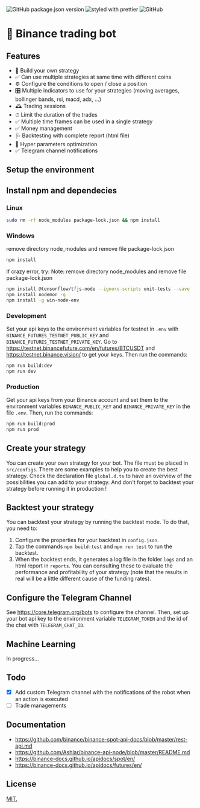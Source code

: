 ![GitHub package.json version](https://img.shields.io/github/package-json/v/mxjoly/binance-trading-bot)
![styled with prettier](https://img.shields.io/badge/styled_with-prettier-ff69b4.svg)
![GitHub](https://img.shields.io/github/license/mxjoly/binance-trading-bot)

# 🤖 Binance trading bot

## Features

- 🔨 Build your own strategy
- ✅ Can use multiple strategies at same time with different coins
- ⚙️ Configure the conditions to open / close a position
- 🎛 Multiple indicators to use for your strategies (moving averages, bollinger bands, rsi, macd, adx, ...)
- 🕰 Trading sessions
- ⏱ Limit the duration of the trades
- ✅ Multiple time frames can be used in a single strategy
- ✅ Money management
- 🩺 Backtesting with complete report (html file)
- 💊 Hyper parameters optimization
- ✅ Telegram channel notifications

## Setup the environment

## Install npm and dependecies
### Linux
```bash
sudo rm -rf node_modules package-lock.json && npm install
```
### Windows
remove directory node_modules and remove file package-lock.json
```bash
npm install
```

If crazy error, try:
Note: remove directory node_modules and remove file package-lock.json

```bash
npm install @tensorflow/tfjs-node --ignore-scripts unit-tests --save
npm install nodemon -g
npm install -g win-node-env
```

### Development

Set your api keys to the environment variables for testnet in `.env` with `BINANCE_FUTURES_TESTNET_PUBLIC_KEY` and `BINANCE_FUTURES_TESTNET_PRIVATE_KEY`. Go to https://testnet.binancefuture.com/en/futures/BTCUSDT and https://testnet.binance.vision/ to get your keys. Then run the commands:

```bash
npm run build:dev
npm run dev
```

### Production

Get your api keys from your Binance account and set them to the environment variables `BINANCE_PUBLIC_KEY` and `BINANCE_PRIVATE_KEY` in the file `.env`. Then, run the commands:

```bash
npm run build:prod
npm run prod
```

## Create your strategy

You can create your own strategy for your bot. The file must be placed in `src/configs`. There are some examples to help you to create the best strategy. Check the declaration file `global.d.ts` to have an overview of the possibilities you can add to your strategy. And don't forget to backtest your strategy before running it in production !

## Backtest your strategy

You can backtest your strategy by running the backtest mode. To do that, you need to:

1. Configure the properties for your backtest in `config.json`.
2. Tap the commands `npm build:test` and `npm run test` to run the backtest.
3. When the backtest ends, it generates a log file in the folder `logs` and an html report in `reports`. You can consulting these to evaluate the performance and profitability of your strategy (note that the results in real will be a little different cause of the funding rates).

## Configure the Telegram Channel

See https://core.telegram.org/bots to configure the channel. Then, set up your bot api key to the environment variable `TELEGRAM_TOKEN` and the id of the chat with `TELEGRAM_CHAT_ID`.

## Machine Learning

In progress...

## Todo

- [x] Add custom Telegram channel with the notifications of the robot when an action is executed
- [ ] Trade managements

## Documentation

- https://github.com/binance/binance-spot-api-docs/blob/master/rest-api.md
- https://github.com/Ashlar/binance-api-node/blob/master/README.md
- https://binance-docs.github.io/apidocs/spot/en/
- https://binance-docs.github.io/apidocs/futures/en/

## License

[MIT.](./LICENSE)
